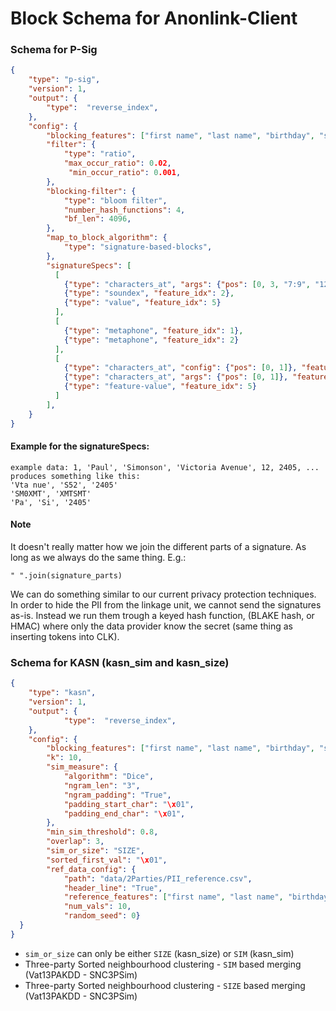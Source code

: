 # Block Schema for Anonlink-Client

### Schema for P-Sig

```json
{
    "type": "p-sig",
    "version": 1,
    "output": {
        "type":  "reverse_index",
    },
    "config": {
        "blocking_features": ["first name", "last name", "birthday", "suburb"],
        "filter": {
            "type": "ratio",  
            "max_occur_ratio": 0.02, 
             "min_occur_ratio": 0.001,
        },
        "blocking-filter": {
            "type": "bloom filter",
            "number_hash_functions": 4,
            "bf_len": 4096,
        },
        "map_to_block_algorithm": {
            "type": "signature-based-blocks",
        },
        "signatureSpecs": [
          [
            {"type": "characters_at", "args": {"pos": [0, 3, "7:9", "12:"]}, "feature_idx": 3},
            {"type": "soundex", "feature_idx": 2},
            {"type": "value", "feature_idx": 5}
          ],
          [
            {"type": "metaphone", "feature_idx": 1},
            {"type": "metaphone", "feature_idx": 2}
          ],
          [
            {"type": "characters_at", "config": {"pos": [0, 1]}, "feature_idx": 1},
            {"type": "characters_at", "args": {"pos": [0, 1]}, "feature_idx": 2},
            {"type": "feature-value", "feature_idx": 5}
          ]
        ],
    }
}
```
#### Example for the signatureSpecs:
```
example data: 1, 'Paul', 'Simonson', 'Victoria Avenue', 12, 2405, ...
produces something like this:
'Vta nue', 'S52', '2405'
'SM0XMT', 'XMTSMT'
'Pa', 'Si', '2405'
```
#### Note
It doesn't really matter how we join the different parts of a signature. As long as we always do the same thing. E.g.:

```" ".join(signature_parts)```

We can do something similar to our current privacy protection techniques. In order to hide the PII from the linkage unit,
we cannot send the signatures as-is. Instead we run them trough a keyed hash function, (BLAKE hash, or HMAC) where only 
the data provider know the secret (same thing as inserting tokens into CLK). 

### Schema for KASN (kasn_sim and kasn_size)

```json
{
	"type": "kasn",
	"version": 1,
    "output": {
            "type":  "reverse_index",
    },
	"config": {
        "blocking_features": ["first name", "last name", "birthday", "suburb"],
        "k": 10,
        "sim_measure": {
            "algorithm": "Dice",
            "ngram_len": "3",
            "ngram_padding": "True",
            "padding_start_char": "\x01",
            "padding_end_char": "\x01",
        },
        "min_sim_threshold": 0.8,
        "overlap": 3,
        "sim_or_size": "SIZE",
        "sorted_first_val": "\x01",
        "ref_data_config": {
            "path": "data/2Parties/PII_reference.csv",
            "header_line": "True",
            "reference_features": ["first name", "last name", "birthday", "suburb"],            
            "num_vals": 10,
            "random_seed": 0}
  }
}
```

* `sim_or_size` can only be either `SIZE` (kasn_size) or `SIM` (kasn_sim)
* Three-party Sorted neighbourhood clustering - `SIM` based merging (Vat13PAKDD - SNC3PSim)
* Three-party Sorted neighbourhood clustering - `SIZE` based merging (Vat13PAKDD - SNC3PSim)
